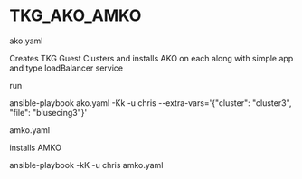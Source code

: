 # TKG_AKO_AMKO

ako.yaml

Creates TKG Guest Clusters and installs AKO on each along with simple app and type loadBalancer service

run

ansible-playbook ako.yaml -Kk -u chris   --extra-vars='{"cluster": "cluster3", "file": "blusecing3"}' 

amko.yaml


installs AMKO

ansible-playbook -kK -u chris amko.yaml
